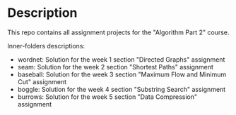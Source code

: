 # Description
This repo contains all assignment projects for the "Algorithm Part 2" course.

Inner-folders descriptions:
- wordnet: Solution for the week 1 section "Directed Graphs" assignment
- seam: Solution for the week 2 section "Shortest Paths" assignment
- baseball: Solution for the week 3 section  "Maximum Flow and Minimum Cut" assignment
- boggle: Solution for the week 4 section "Substring Search" assignment
- burrows: Solution for the week 5 section  "Data Compression" assignment